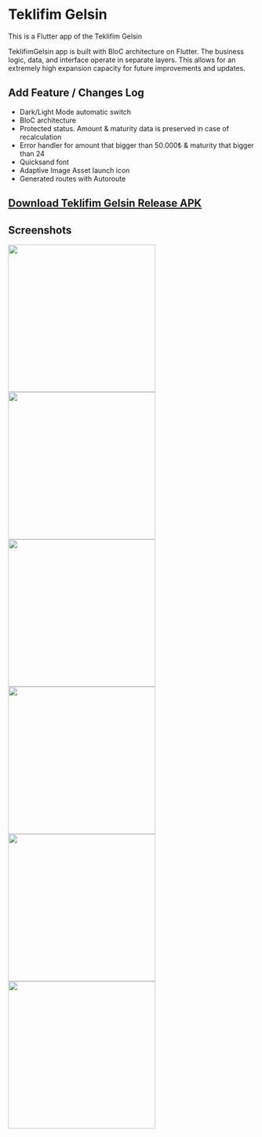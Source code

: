 # Teklifim Gelsin

This is a Flutter app of the Teklifim Gelsin

TeklifimGelsin app is built with BloC architecture on Flutter. The business logic, data, and interface operate in separate layers. This allows for an extremely high expansion capacity for future improvements and updates.

## Add Feature / Changes Log
- Dark/Light Mode automatic switch
- BloC architecture
- Protected status. Amount & maturity data is preserved in case of recalculation
- Error handler for amount that bigger than 50.000₺ & maturity that bigger than 24
- Quicksand font
- Adaptive Image Asset launch icon
- Generated routes with Autoroute

## [Download Teklifim Gelsin Release APK](https://drive.google.com/file/d/1LAf_m3YTBHKlDaBpdruFkjzY7xXhhV0p/view?usp=sharing)

## Screenshots
<p float="left">
  <img src="https://user-images.githubusercontent.com/62347408/165734277-ef17d05c-1cf3-4888-bd8d-57aef4648d6a.jpg" width="300" />
  <img src="https://user-images.githubusercontent.com/62347408/165734274-84ce5f37-f298-41d9-a3f1-be265244625d.jpg" width="300" />
  <img src="https://user-images.githubusercontent.com/62347408/165734272-733c5260-a141-4919-8b2e-598203196d0c.jpg" width="300" />
  <img src="https://user-images.githubusercontent.com/62347408/165734271-f5c7e966-caea-4a97-85ad-bc35d294b73b.jpg" width="300" />
  <img src="https://user-images.githubusercontent.com/62347408/165734269-8bf50935-9578-470a-9ed0-d3a62009fb99.jpg" width="300" /> 
  <img src="https://user-images.githubusercontent.com/62347408/165734264-e3d17d6d-6f19-4417-8d34-31bc58dc14f0.jpg" width="300" />
</p>